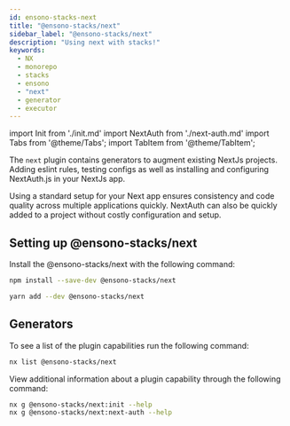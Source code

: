 ```yaml
---
id: ensono-stacks-next
title: "@ensono-stacks/next"
sidebar_label: "@ensono-stacks/next"
description: "Using next with stacks!"
keywords:
  - NX
  - monorepo
  - stacks
  - ensono
  - "next"
  - generator
  - executor
---
```

import Init from './init.md'
import NextAuth from './next-auth.md'
import Tabs from '@theme/Tabs';
import TabItem from '@theme/TabItem';


The `next` plugin contains generators to augment existing NextJs projects. Adding eslint rules, testing configs as well as installing and configuring NextAuth.js in your NextJs app.

Using a standard setup for your Next app ensures consistency and code quality across multiple applications quickly. NextAuth can also be quickly added to a project without costly configuration and setup.

## Setting up @ensono-stacks/next

Install the @ensono-stacks/next with the following command:

 <Tabs>
  <TabItem value="npm" label="npm">

  ```bash
  npm install --save-dev @ensono-stacks/next
  ```

  </TabItem>
  <TabItem value="yarn" label="yarn">

  ```bash
  yarn add --dev @ensono-stacks/next
  ```

  </TabItem>
 </Tabs>

## Generators

To see a list of the plugin capabilities run the following command:

```bash
nx list @ensono-stacks/next
```

View additional information about a plugin capability through the following command:
```bash
nx g @ensono-stacks/next:init --help
nx g @ensono-stacks/next:next-auth --help
```

<Init />
<NextAuth />